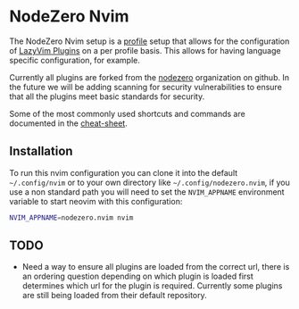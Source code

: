 # NodeZero Nvim

The NodeZero Nvim setup is a [profile](./profiles.md) setup that allows for the configuration of [LazyVim Plugins](https://lazyvim.org) on a per profile basis. This allows for having language specific configuration, for example. 


Currently all plugins are forked from the [nodezero](https://github.com/nodezeroio) organization on github. In the future we will be adding scanning for security vulnerabilities to ensure that all the plugins meet basic standards for security. 


Some of the most commonly used shortcuts and commands are documented in the [cheat-sheet](./shortcuts-cheat-sheet.md).


## Installation

To run this nvim configuration you can clone it into the default `~/.config/nvim` or to your own directory like `~/.config/nodezero.nvim`, if you use a non standard path you will need to set the `NVIM_APPNAME` environment variable to start neovim with this configuration:

```sh
NVIM_APPNAME=nodezero.nvim nvim
```

## TODO 

* Need a way to ensure all plugins are loaded from the correct url, there is an ordering question depending on which plugin is loaded first determines which url for the plugin is required. Currently some plugins are still being loaded from their default repository.
